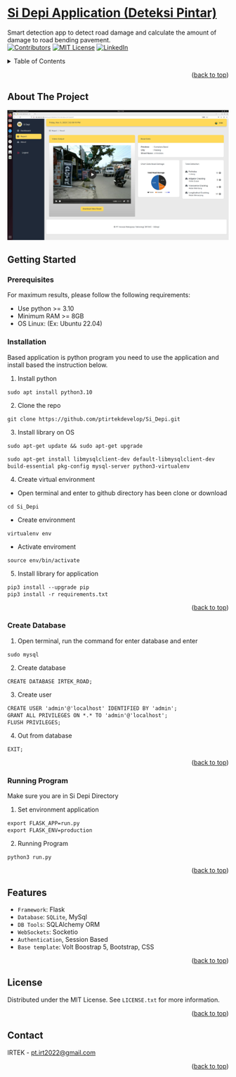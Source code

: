 <a name="readme-top"></a>

# [Si Depi Application (Deteksi Pintar)](https://github.com/ptirtekdevelop/Si_Depi.git)

Smart detection app to detect road damage and calculate the amount of damage to road bending pavement.
<br />
[![Contributors][contributors-shield]][contributors-url]
[![MIT License][license-shield]][license-url]
[![LinkedIn][linkedin-shield]][linkedin-url]

<!-- TABLE OF CONTENTS -->
<details>
  <summary>Table of Contents</summary>
  <ol>
    <li><a href="#about-the-project">About The Project</a></li>
    <li>
      <a href="#getting-started">Getting Started</a>
      <ul>
        <li><a href="#prerequisites">Prerequisites</a></li>
        <li><a href="#installation">Installation</a></li>
        <li><a href="#create-database">Create Database</a></li>
        <li><a href="#running-program">Running Program</a></li>
      </ul>
    </li>
    <li><a href="#feature">Features</a></li>
    <li><a href="#license">License</a></li>
    <li><a href="#contact">Contact</a></li>
  </ol>
</details>

<p align="right">(<a href="#readme-top">back to top</a>)</p>

## About The Project
[![Product Name Screen Shot][product-screenshot]](https://example.com)

## Getting Started
### Prerequisites
For maximum results, please follow the following requirements:
- Use python >= 3.10
- Minimum RAM >= 8GB 
- OS Linux: (Ex: Ubuntu 22.04)

### Installation
Based application is python program you need to use the application and install based the instruction below.
1. Install python
```
sudo apt install python3.10
```
2. Clone the repo
```
git clone https://github.com/ptirtekdevelop/Si_Depi.git
```
3. Install library on OS
```
sudo apt-get update && sudo apt-get upgrade

```
```
sudo apt-get install libmysqlclient-dev default-libmysqlclient-dev build-essential pkg-config mysql-server python3-virtualenv
```
4. Create virtual environment
- Open terminal and enter to github directory has been clone or download
```
cd Si_Depi
```
- Create environment
```
virtualenv env
```
- Activate enviroment
```
source env/bin/activate
```
5. Install library for application
```
pip3 install --upgrade pip
pip3 install -r requirements.txt
```
<p align="right">(<a href="#readme-top">back to top</a>)</p>

### Create Database
1. Open terminal, run the command for enter database and enter
```
sudo mysql
```
2. Create database
```
CREATE DATABASE IRTEK_ROAD;
```
3. Create user
```
CREATE USER 'admin'@'localhost' IDENTIFIED BY 'admin';
GRANT ALL PRIVILEGES ON *.* TO 'admin'@'localhost';
FLUSH PRIVILEGES;
```
4. Out from database
```
EXIT;

```
<p align="right">(<a href="#readme-top">back to top</a>)</p>

### Running Program
Make sure you are in Si Depi Directory
1. Set environment application
```
export FLASK_APP=run.py
export FLASK_ENV=production
```
2. Running Program
```
python3 run.py
```

<p align="right">(<a href="#readme-top">back to top</a>)</p>

## Features
- `Framework`: Flask
- `Database`:  `SQLite`, MySql
- `DB Tools`: SQLAlchemy ORM
- `WebSockets`: Socketio
- `Authentication`, Session Based
- `Base template`: Volt Boostrap 5, Bootstrap, CSS

<p align="right">(<a href="#readme-top">back to top</a>)</p>

## License

Distributed under the MIT License. See `LICENSE.txt` for more information.

<p align="right">(<a href="#readme-top">back to top</a>)</p>

## Contact

IRTEK - pt.irt2022@gmail.com

<p align="right">(<a href="#readme-top">back to top</a>)</p>


<!-- MARKDOWN LINKS & IMAGES -->
[contributors-shield]: https://img.shields.io/github/contributors/ptirtekdevelop/Si_Depi
[contributors-url]: https://github.com/ptirtekdevelop/Si_Depi/graphs/contributors

[license-shield]: https://img.shields.io/github/license/ptirtekdevelop/Si_Depi
[license-url]: https://github.com/ptirtekdevelop/Si_Depi/blob/main/LICENSE

[linkedin-shield]: https://img.shields.io/badge/-LinkedIn-black.svg?style=for-the-badge&logo=linkedin&colorB=555
[linkedin-url]: https://www.linkedin.com/company/pt-inovasi-rekayasa-teknologi-irtek/

[product-screenshot]: apps/static/assets/img/screenshot/output.jpg
